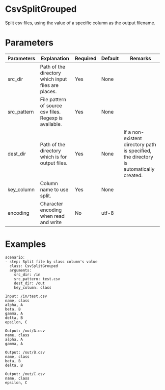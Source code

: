 # CsvSplitGrouped
Split csv files, using the value of a specific column as the output filename.

# Parameters
|Parameters|Explanation|Required|Default|Remarks|
|----------|-----------|--------|-------|-------|
|src_dir|Path of the directory which input files are places.|Yes|None||
|src_pattern|File pattern of source csv files. Regexp is available.|Yes|None||
|dest_dir|Path of the directory which is for output files.|Yes|None|If a non-existent directory path is specified, the directory is automatically created.|
|key_column|Column name to use split.|Yes|None||
|encoding|Character encoding when read and write|No|utf-8||

# Examples

```
scenario:
- step: Split file by class column's value
  class: CsvSplitGrouped
  arguments:
    src_dir: /in
    src_pattern: test.csv
    dest_dir: /out
    key_column: class

Input: /in/test.csv
name, class
alpha, A
beta, B
gamma, A
delta, B
epsilon, C

Output: /out/A.csv
name, class
alpha, A
gamma, A

Output: /out/B.csv
name, class
beta, B
delta, B

Output: /out/C.csv
name, class
epsilon, C
```
